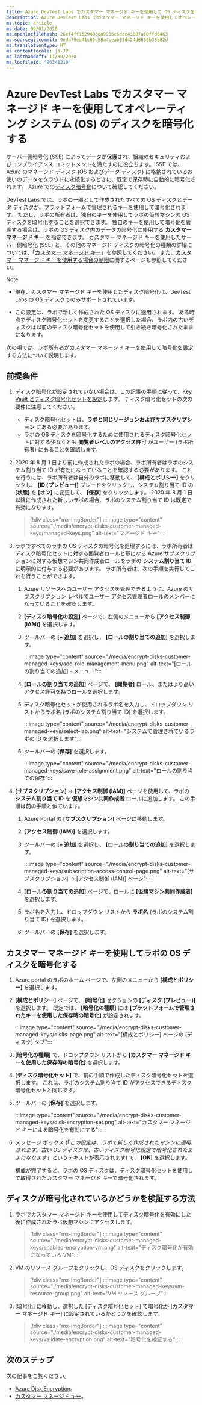 ```yaml
---
title: Azure DevTest Labs でカスタマー マネージド キーを使用して OS ディスクを暗号化する
description: Azure DevTest Labs でカスタマー マネージド キーを使用してオペレーティング システム (OS) のディスクを暗号化する方法について説明します。
ms.topic: article
ms.date: 09/01/2020
ms.openlocfilehash: 26ef4ff1529483da9956c6dcc43807af0ffd6463
ms.sourcegitcommit: 9eda79ea41c60d58a4ceab63d424d6866b38b82d
ms.translationtype: HT
ms.contentlocale: ja-JP
ms.lasthandoff: 11/30/2020
ms.locfileid: "96341210"
---
```

# <a name="encrypt-operating-system-os-disks-using-customer-managed-keys-in-azure-devtest-labs"></a>Azure DevTest Labs でカスタマー マネージド キーを使用してオペレーティング システム (OS) のディスクを暗号化する
サーバー側暗号化 (SSE) によってデータが保護され、組織のセキュリティおよびコンプライアンス コミットメントを満たすのに役立ちます。 SSE では、Azure のマネージド ディスク (OS およびデータ ディスク) に格納されているお使いのデータをクラウドに永続化するときに、既定で保存時に自動的に暗号化されます。 Azure での[ディスク暗号化](../virtual-machines/disk-encryption.md)について確認してください。 

DevTest Labs では、ラボの一部として作成されたすべての OS ディスクとデータ ディスクが、プラットフォームで管理されるキーを使用して暗号化されます。 ただし、ラボの所有者は、独自のキーを使用してラボの仮想マシンの OS ディスクを暗号化することを選択できます。 独自のキーを使用して暗号化を管理する場合は、ラボの OS ディスク内のデータの暗号化に使用する **カスタマー マネージド キー** を指定できます。 カスタマー マネージド キーを使用したサーバー側暗号化 (SSE) と、その他のマネージド ディスクの暗号化の種類の詳細については、「[カスタマー マネージド キー](../virtual-machines/disk-encryption.md#customer-managed-keys)」を参照してください。 また、[カスタマー マネージド キーを使用する場合の制限](../virtual-machines/disks-enable-customer-managed-keys-portal.md#restrictions)に関するページも参照してください。

> [!NOTE]
> - 現在、カスタマー マネージド キーを使用したディスク暗号化は、DevTest Labs の OS ディスクでのみサポートされています。 
> 
> - この設定は、ラボで新しく作成された OS ディスクに適用されます。 ある時点でディスク暗号化セットを変更することを選択した場合、ラボ内の古いディスクは以前のディスク暗号化セットを使用して引き続き暗号化されたままになります。 

次の項では、ラボ所有者がカスタマー マネージド キーを使用して暗号化を設定する方法について説明します。

## <a name="pre-requisites"></a>前提条件

1. ディスク暗号化が設定されていない場合は、この記事の手順に従って、[Key Vault とディスク暗号化セットを設定](../virtual-machines/disks-enable-customer-managed-keys-portal.md)します。 ディスク暗号化セットの次の要件に注意してください。 

    - ディスク暗号化セットは、**ラボと同じリージョンおよびサブスクリプション** にある必要があります。 
    - ラボの OS ディスクを暗号化するために使用されるディスク暗号化セットに対する少なくとも **閲覧者レベルのアクセス許可** がユーザー (ラボ所有者) にあることを確認します。 
1. 2020 年 8 月 1 日より前に作成されたラボの場合、ラボ所有者はラボのシステム割り当て ID が有効になっていることを確認する必要があります。 これを行うには、ラボ所有者は自分のラボに移動して、 **[構成とポリシー]** をクリックし、 **[ID (プレビュー)]** ブレードをクリックし、システム割り当て ID の **[状態]** を **[オン]** に変更して、 **[保存]** をクリックします。 2020 年 8 月 1 日以降に作成された新しいラボの場合、ラボのシステム割り当て ID は既定で有効になります。 

    > [!div class="mx-imgBorder"]
    > :::image type="content" source="./media/encrypt-disks-customer-managed-keys/managed-keys.png" alt-text="マネージド キー":::
1. ラボですべてのラボの OS ディスクの暗号化を処理するには、ラボ所有者はディスク暗号化セットに対する閲覧者ロールと基になる Azure サブスクリプションに対する仮想マシン共同作成者ロールをラボの **システム割り当て ID** に明示的に付与する必要があります。 ラボ所有者は、次の手順を実行してこれを行うことができます。

   
    1. Azure リソースへのユーザー アクセスを管理できるように、Azure のサブスクリプション レベルで[ユーザー アクセス管理者ロール](../role-based-access-control/built-in-roles.md#user-access-administrator)のメンバーになっていることを確認します。 
    1. **[ディスク暗号化の設定]** ページで、左側のメニューから **[アクセス制御 (IAM)]** を選択します。 
    1. ツールバーの **[+ 追加]** を選択し、 **[ロールの割り当ての追加]** を選択します。  

        :::image type="content" source="./media/encrypt-disks-customer-managed-keys/add-role-management-menu.png" alt-text="[ロールの割り当ての追加] - メニュー":::
    1. **[ロールの割り当ての追加]** ページで、 **[閲覧者]** ロール、またはより高いアクセス許可を持つロールを選択します。 
    1. ディスク暗号化セットが使用されるラボ名を入力し、ドロップダウン リストからラボ名 (ラボのシステム割り当て ID) を選択します。 
    
        :::image type="content" source="./media/encrypt-disks-customer-managed-keys/select-lab.png" alt-text="システムで管理されているラボの ID を選択します":::        
    1. ツールバーの **[保存]** を選択します。 

        :::image type="content" source="./media/encrypt-disks-customer-managed-keys/save-role-assignment.png" alt-text="ロールの割り当ての保存":::
3. **[サブスクリプション]**  ->  **[アクセス制御 (IAM)]** ページを使用して、ラボの **システム割り当て ID** を **仮想マシン共同作成者** ロールに追加します。 この手順は前の手順と似ています。 

    
    1. Azure Portal の **[サブスクリプション]** ページに移動します。 
    1. **[アクセス制御 (IAM)]** を選択します。 
    1. ツールバーの **[+ 追加]** を選択し、 **[ロールの割り当ての追加]** を選択します。 
    
        :::image type="content" source="./media/encrypt-disks-customer-managed-keys/subscription-access-control-page.png" alt-text="[サブスクリプション] -> [アクセス制御 (IAM)] ページ":::
    1. **[ロールの割り当ての追加]** ページで、ロールに **[仮想マシン共同作成者]** を選択します。
    1. ラボ名を入力し、ドロップダウン リストから **ラボ名** (ラボのシステム割り当て ID) を選択します。 
    1. ツールバーの **[保存]** を選択します。 

## <a name="encrypt-lab-os-disks-with-a-customer-managed-key"></a>カスタマー マネージド キーを使用してラボの OS ディスクを暗号化する 

1. Azure portal のラボのホーム ページで、左側のメニューから **[構成とポリシー]** を選択します。 
1. **[構成とポリシー]** ページで、 **[暗号化]** セクションの **[ディスク (プレビュー)]** を選択します。 既定では、 **[暗号化の種類]** には **[プラットフォームで管理されたキーを使用した保存時の暗号化]** が設定されます。

    :::image type="content" source="./media/encrypt-disks-customer-managed-keys/disks-page.png" alt-text="[構成とポリシー] ページの [ディスク] タブ":::
1. **[暗号化の種類]** で、ドロップダウン リストから **[カスタマー マネージド キーを使用した保存時の暗号化]** を選択します。 
1. **[ディスク暗号化セット]** で、前の手順で作成したディスク暗号化セットを選択します。 これは、ラボのシステム割り当て ID がアクセスできるディスク暗号化セットと同じです。
1. ツールバーの **[保存]** を選択します。 

    :::image type="content" source="./media/encrypt-disks-customer-managed-keys/disk-encryption-set.png" alt-text="カスタマー マネージド キーによる暗号化を有効にする":::
1. メッセージ ボックス (「*この設定は、ラボで新しく作成されたマシンに適用されます。古い OS ディスクは、古いディスク暗号化設定で暗号化されたままになります*」というテキストが表示されます) で、 **[OK]** を選択します。 

    構成が完了すると、ラボの OS ディスクは、ディスク暗号化セットを使用して取得されたカスタマー マネージド キーで暗号化されます。 
   
## <a name="how-to-validate-if-disks-are-being-encrypted"></a>ディスクが暗号化されているかどうかを検証する方法

1. ラボでカスタマー マネージド キーを使用してディスク暗号化を有効にした後に作成されたラボ仮想マシンにアクセスします。

    > [!div class="mx-imgBorder"]
    > :::image type="content" source="./media/encrypt-disks-customer-managed-keys/enabled-encryption-vm.png" alt-text="ディスク暗号化が有効になっている VM":::
1. VM のリソース グループをクリックし、OS ディスクをクリックします。

    > [!div class="mx-imgBorder"]
    > :::image type="content" source="./media/encrypt-disks-customer-managed-keys/vm-resource-group.png" alt-text="VM リソース グループ":::
1. [暗号化] に移動し、選択した [ディスク暗号化セット] で暗号化が [カスタマー マネージド キー] に設定されているかどうかを確認します。

    > [!div class="mx-imgBorder"]
    > :::image type="content" source="./media/encrypt-disks-customer-managed-keys/validate-encryption.png" alt-text="暗号化を検証する":::
  
## <a name="next-steps"></a>次のステップ

次の記事をご覧ください。 

- [Azure Disk Encryption](../virtual-machines/disk-encryption.md)。 
- [カスタマー マネージド キー](../virtual-machines/disk-encryption.md#customer-managed-keys)。
